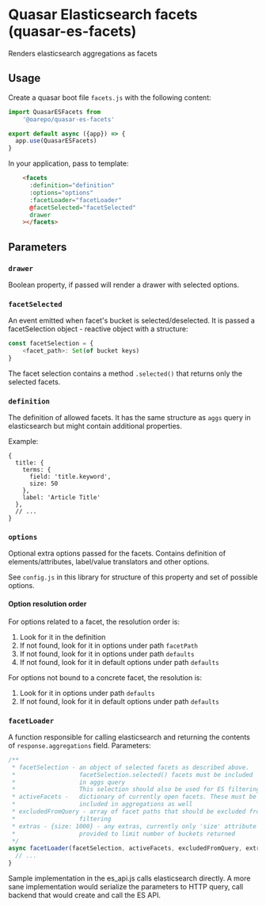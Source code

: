 # Quasar Elasticsearch facets (quasar-es-facets)

Renders elasticsearch aggregations as facets

## Usage

Create a quasar boot file `facets.js`
with the following content:

```javascript
import QuasarESFacets from
    '@oarepo/quasar-es-facets'

export default async ({app}) => {
  app.use(QuasarESFacets)
}
```

In your application, pass to template:

```html
    <facets
      :definition="definition"
      :options="options"
      :facetLoader="facetLoader"
      @facetSelected="facetSelected"
      drawer
    ></facets>
```

## Parameters

### ``drawer``

Boolean property, if passed will render
a drawer with selected options.

### ``facetSelected``

An event emitted when facet's bucket is
selected/deselected. It is passed
a facetSelection object - reactive object with
a structure:

```javascript
const facetSelection = {
    <facet_path>: Set(of bucket keys)
}
```

The facet selection contains a method
``.selected()`` that returns only the selected facets.

### ``definition``

The definition of allowed facets. It has the
same structure as ``aggs`` query in elasticsearch
but might contain additional properties.

Example:

```json5
{
  title: {
    terms: {
      field: 'title.keyword',
      size: 50
    },
    label: 'Article Title'
  },
  // ...
}
```

### ``options``

Optional extra options passed for the facets.
Contains definition of elements/attributes,
label/value translators and other options.

See ``config.js`` in this library for structure
of this property and set of possible options.

#### Option resolution order

For options related to a facet, the resolution order is:

1. Look for it in the definition
2. If not found, look for it in options under path `facetPath`
3. If not found, look for it in options under path ``defaults``
4. If not found, look for it in default options under path ``defaults``

For options not bound to a concrete facet, the resolution is:

1. Look for it in options under path ``defaults``
2. If not found, look for it in default options under path ``defaults``

### ``facetLoader``

A function responsible for calling elasticsearch and returning the contents of ``response.aggregations`` field.
Parameters:

```javascript
/**
 * facetSelection - an object of selected facets as described above.
 *                  facetSelection.selected() facets must be included
 *                  in aggs query
 *                  This selection should also be used for ES filtering
 * activeFacets -   dictionary of currently open facets. These must be
 *                  included in aggregations as well
 * excludedFromQuery - array of facet paths that should be excluded from
 *                  filtering
 * extras - {size: 1000} - any extras, currently only 'size' attribute is
 *                  provided to limit number of buckets returned
 */
async facetLoader(facetSelection, activeFacets, excludedFromQuery, extras = {}) {
  // ...
}
```

Sample implementation in the es_api.js calls
elasticsearch directly. A more sane implementation
would serialize the parameters to HTTP query, call
backend that would create and call the ES API.

